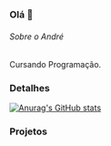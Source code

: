 ### Olá 👋

###### Sobre o André
Cursando Programação.

### Detalhes

[![Anurag's GitHub stats](httpsgithub-readme-stats.vercel.appapiusername=DefiPenguin&show_icons=true&theme=dark)](httpsgithub.comanuraghazragithub-readme-stats)

### Projetos
